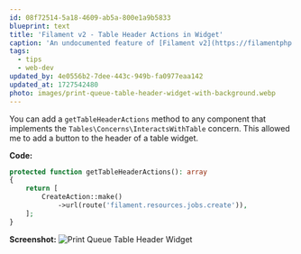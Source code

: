 ```yaml
---
id: 08f72514-5a18-4609-ab5a-800e1a9b5833
blueprint: text
title: 'Filament v2 - Table Header Actions in Widget'
caption: 'An undocumented feature of [Filament v2](https://filamentphp.com/) I found recently is the ability to add actions to table headers!'
tags:
  - tips
  - web-dev
updated_by: 4e0556b2-7dee-443c-949b-fa0977eaa142
updated_at: 1727542480
photo: images/print-queue-table-header-widget-with-background.webp
---
```

You can add a `getTableHeaderActions` method to any component that implements the `Tables\Concerns\InteractsWithTable` concern. This allowed me to add a button to the header of a table widget.

**Code:**
<div class="not-prose">
  
```php
protected function getTableHeaderActions(): array
{
    return [
        CreateAction::make()
            ->url(route('filament.resources.jobs.create')),
    ];
}
```
  </div>

**Screenshot:**
![Print Queue Table Header Widget](/assets/images/print-queue-table-header-widget.webp)